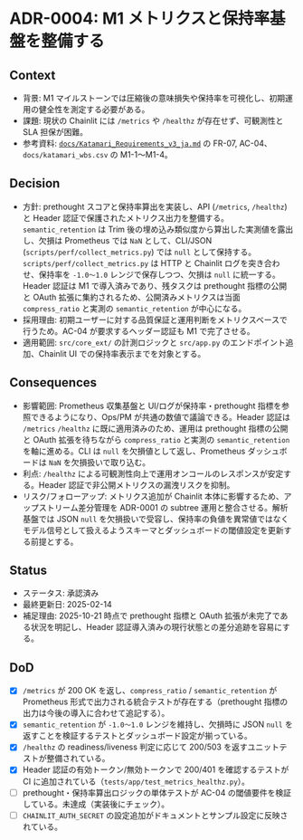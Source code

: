 # ADR-0004: M1 メトリクスと保持率基盤を整備する

## Context
- 背景: M1 マイルストーンでは圧縮後の意味損失や保持率を可視化し、初期運用の健全性を測定する必要がある。
- 課題: 現状の Chainlit には `/metrics` や `/healthz` が存在せず、可観測性と SLA 担保が困難。
- 参考資料: [`docs/Katamari_Requirements_v3_ja.md`](../Katamari_Requirements_v3_ja.md) の FR-07, AC-04、`docs/katamari_wbs.csv` の M1-1〜M1-4。

## Decision
- 方針: prethought スコアと保持率算出を実装し、API (`/metrics`, `/healthz`) と Header 認証で保護されたメトリクス出力を整備する。`semantic_retention` は Trim 後の埋め込み類似度から算出した実測値を露出し、欠損は Prometheus では `NaN` として、CLI/JSON (`scripts/perf/collect_metrics.py`) では `null` として保持する。`scripts/perf/collect_metrics.py` は HTTP と Chainlit ログを突き合わせ、保持率を `-1.0〜1.0` レンジで保存しつつ、欠損は `null` に統一する。Header 認証は M1 で導入済みであり、残タスクは prethought 指標の公開と OAuth 拡張に集約されるため、公開済みメトリクスは当面 `compress_ratio` と実測の `semantic_retention` が中心になる。
- 採用理由: 初期ユーザーに対する品質保証と運用判断をメトリクスベースで行うため。AC-04 が要求するヘッダー認証も M1 で完了させる。
- 適用範囲: `src/core_ext/` の計測ロジックと `src/app.py` のエンドポイント追加、Chainlit UI での保持率表示までを対象とする。

## Consequences
- 影響範囲: Prometheus 収集基盤と UI/ログが保持率・prethought 指標を参照できるようになり、Ops/PM が共通の数値で議論できる。Header 認証は `/metrics` `/healthz` に既に適用済みのため、運用は prethought 指標の公開と OAuth 拡張を待ちながら `compress_ratio` と実測の `semantic_retention` を軸に進める。CLI は `null` を欠損値として返し、Prometheus ダッシュボードは `NaN` を欠損扱いで取り込む。
- 利点: `/healthz` による可観測性向上で運用オンコールのレスポンスが安定する。Header 認証で非公開メトリクスの漏洩リスクを抑制。
- リスク/フォローアップ: メトリクス追加が Chainlit 本体に影響するため、アップストリーム差分管理を ADR-0001 の subtree 運用と整合させる。解析基盤では JSON `null` を欠損扱いで受容し、保持率の負値を異常値ではなくモデル信号として扱えるようスキーマとダッシュボードの閾値設定を更新する前提とする。

## Status
- ステータス: 承認済み
- 最終更新日: 2025-02-14
- 補足理由: 2025-10-21 時点で prethought 指標と OAuth 拡張が未完了である状況を明記し、Header 認証導入済みの現行状態との差分追跡を容易にする。

## DoD
- [x] `/metrics` が 200 OK を返し、`compress_ratio` / `semantic_retention` が Prometheus 形式で出力される統合テストが存在する（prethought 指標の出力は今後の導入に合わせて追記する）。
- [x] `semantic_retention` が `-1.0〜1.0` レンジを維持し、欠損時に JSON `null` を返すことを検証するテストとダッシュボード設定が揃っている。
- [x] `/healthz` の readiness/liveness 判定に応じて 200/503 を返すユニットテストが整備されている。
- [x] Header 認証の有効トークン/無効トークンで 200/401 を確認するテストが CI に追加されている（`tests/app/test_metrics_healthz.py`）。
- [ ] prethought・保持率算出ロジックの単体テストが AC-04 の閾値要件を検証している。未達成（実装後にチェック）。
- [ ] `CHAINLIT_AUTH_SECRET` の設定追加がドキュメントとサンプル設定に反映されている。
